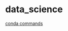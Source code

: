 # data_science
[conda commands](https://github.com/SHRIDHARKN/data_science/blob/main/conda_envs.md)
